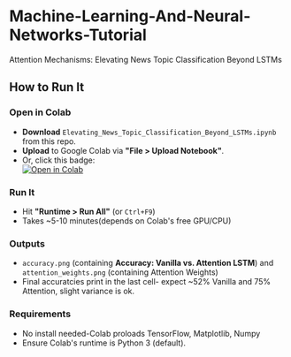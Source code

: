 # Machine-Learning-And-Neural-Networks-Tutorial
Attention Mechanisms: Elevating News Topic Classification Beyond LSTMs

## How to Run It
### Open in Colab
- **Download** `Elevating_News_Topic_Classification_Beyond_LSTMs.ipynb` from this repo.
- **Upload** to Google Colab via **"File > Upload Notebook"**.
- Or, click this badge:  
  [![Open in Colab](https://colab.research.google.com/assets/colab-badge.svg)](https://colab.research.google.com/drive/1j0QdCWvNHoupuXRcFe3eZGEDnxoA5b9i?usp=sharing)

### Run It
- Hit **"Runtime > Run All"** (or `Ctrl+F9`)
- Takes ~5-10 minutes(depends on Colab's free GPU/CPU)

### Outputs
- `accuracy.png` (containing **Accuracy: Vanilla vs. Attention LSTM**) and `attention_weights.png` (containing Attention Weights)
- Final accuratcies print in the last cell- expect ~52% Vanilla and 75% Attention, slight variance is ok.

### Requirements
- No install needed-Colab proloads TensorFlow, Matplotlib, Numpy
- Ensure Colab's runtime is Python 3 (default).
